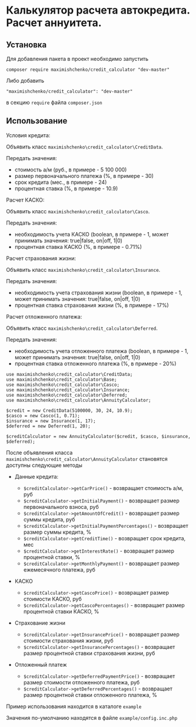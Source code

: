 Калькулятор расчета автокредита. Расчет аннуитета.
================================

Установка
------

Для добавления пакета в проект необходимо запустить

~~~
composer require maximishchenko/credit_calculator "dev-master"
~~~

Либо добавить 

~~~
"maximishchenko/credit_calculator": "dev-master"
~~~

в секцию ```require``` файла ```composer.json```

Использование
------

Условия кредита:

Объявить класс ```maximishchenko\credit_calculator\CreditData```.

Передать значения: 

* стоимость а/м (руб., в примере - 5 100 000)
* размер первоначального платежа (%, в примере - 30)
* срок кредита (мес., в примере - 24)
* процентная ставка (%, в примере - 10.9)

Расчет КАСКО:

Объявить класс ```maximishchenko\credit_calculator\Casco```.

Передать значения: 

* необходимость учета КАСКО (boolean, в примере - 1, может принимать значения: true|false, on|off, 1|0)
* процентная ставка КАСКО (%, в примере - 0.71%)

Расчет страхования жизни:

Объявить класс ```maximishchenko\credit_calculator\Insurance```.

Передать значения: 

* необходимость учета страхования жизни (boolean, в примере - 1, может принимать значения: true|false, on|off, 1|0) 
* процентная ставка страхования жизни (%, в примере - 17%)

Расчет отложенного платежа:

Объявить класс ```maximishchenko\credit_calculator\Deferred```.

Передать значения: 

* необходимость учета отложенного платежа (boolean, в примере - 1, может принимать значения: true|false, on|off, 1|0)
* процентная ставка отложенного платежа (%, в примере - 20%)

~~~
use maximishchenko\credit_calculator\CreditData;
use maximishchenko\credit_calculator\Base;
use maximishchenko\credit_calculator\Casco;
use maximishchenko\credit_calculator\Insurance;
use maximishchenko\credit_calculator\Deferred;
use maximishchenko\credit_calculator\AnnuityCalculator;

$credit = new CreditData(5100000, 30, 24, 10.9);
$casco = new Casco(1, 0.71);
$insurance = new Insurance(1, 17);
$deferred = new Deferred(1, 20);

$creditCalculator = new AnnuityCalculator($credit, $casco, $insurance, $deferred);
~~~

После объявления класса ```maximishchenko\credit_calculator\AnnuityCalculator``` становятся доступны следующие методы

* Данные кредита:

    * ```$creditCalculator->getCarPrice()``` - возвращает стоимость а/м, руб
    * ```$creditCalculator->getInitialPayment()``` - возвращает размер первоначального взноса, руб
    * ```$creditCalculator->getAmountOfCredit()``` - возвращает размер суммы кредита, руб
    * ```$creditCalculator->getInitialPaymentPercentages()``` - возвращает размер суммы кредита, %
    * ```$creditCalculator->getCreditTime()``` - возвращает срок кредита, мес
    * ```$creditCalculator->getInterestRate()``` - возвращает размер процентной ставки, %
    * ```$creditCalculator->getMonthlyPayment()``` - возвращает размер ежемесячного платежа, руб
    
* КАСКО

    * ```$creditCalculator->getCascoPrice()``` - возвращает размер стоимости КАСКО, руб
    * ```$creditCalculator->getCascoPercentages()``` - возвращает размер процентной ставки КАСКО, %

* Страхование жизни
    
    * ```$creditCalculator->getInsurancePrice()``` - возвращает размер стоимости страхования жизни, руб
    * ```$creditCalculator->getInsurancePercentages()``` - возвращает размер процентной ставки страхования жизни, руб
    
* Отложенный платеж

    * ```$creditCalculator->getDeferredPaymentPrice()``` - возвращает размер стоимости отложенного платежа, руб
    * ```$creditCalculator->getDeferredPercentages()``` - возвращает размер процентной ставки отложенного платежа, %

Пример использования находится в каталоге ```example```

Значения по-умолчанию находятся в файле ```example/config.inc.php```



